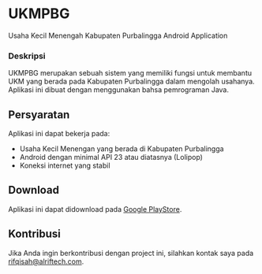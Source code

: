 # UKMPBG
Usaha Kecil Menengah Kabupaten Purbalingga Android Application

### Deskripsi
UKMPBG merupakan sebuah sistem yang memiliki fungsi untuk membantu UKM yang berada pada Kabupaten Purbalingga dalam mengolah usahanya. Aplikasi ini dibuat dengan menggunakan bahsa pemrograman Java.

## Persyaratan
Aplikasi ini dapat bekerja pada:
* Usaha Kecil Menengan yang berada di Kabupaten Purbalingga
* Android dengan minimal API 23 atau diatasnya (Lolipop)
* Koneksi internet yang stabil

## Download
Aplikasi ini dapat didownload pada [Google PlayStore](https://play.google.com/store/apps/details?id=com.alriftech.ukmpbg "Google PlayStore").

## Kontribusi
Jika Anda ingin berkontribusi dengan project ini, silahkan kontak saya pada [rifqisah@alriftech.com](mailto:rifqisah@alriftech.com).
